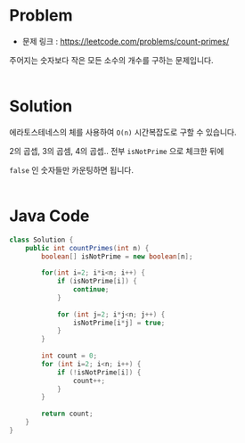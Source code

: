 # Problem
- 문제 링크 : https://leetcode.com/problems/count-primes/

주어지는 숫자보다 작은 모든 소수의 개수를 구하는 문제입니다.
<br>
<br>

# Solution
에라토스테네스의 체를 사용하여 `O(n)` 시간복잡도로 구할 수 있습니다.

2의 곱셉, 3의 곱셈, 4의 곱셉.. 전부 `isNotPrime` 으로 체크한 뒤에

`false` 인 숫자들만 카운팅하면 됩니다.
<br>
<br>

# Java Code
```java
class Solution {
    public int countPrimes(int n) {
        boolean[] isNotPrime = new boolean[n];
        
        for(int i=2; i*i<n; i++) {
            if (isNotPrime[i]) {
                continue;
            }
            
            for (int j=2; i*j<n; j++) {
                isNotPrime[i*j] = true;
            }
        }
        
        int count = 0;
        for (int i=2; i<n; i++) {
            if (!isNotPrime[i]) {
                count++;
            }
        }
        
        return count;
    }
}
```